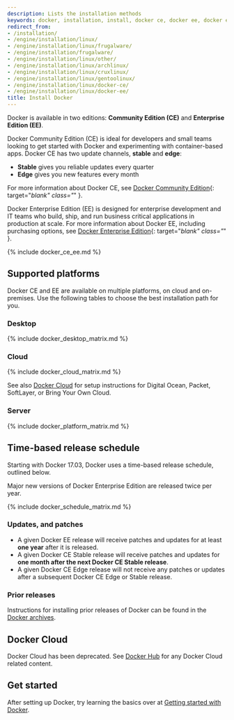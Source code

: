 ```yaml
---
description: Lists the installation methods
keywords: docker, installation, install, docker ce, docker ee, docker editions, stable, edge
redirect_from:
- /installation/
- /engine/installation/linux/
- /engine/installation/linux/frugalware/
- /engine/installation/frugalware/
- /engine/installation/linux/other/
- /engine/installation/linux/archlinux/
- /engine/installation/linux/cruxlinux/
- /engine/installation/linux/gentoolinux/
- /engine/installation/linux/docker-ce/
- /engine/installation/linux/docker-ee/
title: Install Docker
---
```


Docker is available in two editions: **Community Edition (CE)** and **Enterprise
Edition (EE)**.

Docker Community Edition (CE) is ideal for developers and small
teams looking to get started with Docker and experimenting with container-based
apps. Docker CE has two update channels, **stable** and **edge**:

* **Stable** gives you reliable updates every quarter
* **Edge** gives you new features every month

For more information about Docker CE, see
[Docker Community Edition](https://www.docker.com/community-edition/){: target="_blank" class="_" }.

Docker Enterprise Edition (EE) is designed for enterprise
development and IT teams who build, ship, and run business critical
applications in production at scale. For more information about Docker EE,
including purchasing options, see
[Docker Enterprise Edition](https://www.docker.com/enterprise-edition/){: target="_blank" class="_" }.

{% include docker_ce_ee.md %}

## Supported platforms

Docker CE and EE are available on multiple platforms, on cloud and on-premises.
Use the following tables to choose the best installation path for you.

### Desktop

{% include docker_desktop_matrix.md %}

### Cloud

{% include docker_cloud_matrix.md %}

See also [Docker Cloud](#docker-cloud) for setup instructions for
Digital Ocean, Packet, SoftLayer, or Bring Your Own Cloud.

### Server

{% include docker_platform_matrix.md %}

## Time-based release schedule

Starting with Docker 17.03, Docker uses a time-based release schedule, outlined
below.

Major new versions of Docker Enterprise Edition are released twice per year.

{% include docker_schedule_matrix.md %}

### Updates, and patches

- A given Docker EE release will receive patches and updates for at least **one
  year** after it is released.
- A given Docker CE Stable release will receive patches and updates for **one
  month after the next Docker CE Stable release**.
- A given Docker CE Edge release will not receive any patches or updates after
  a subsequent Docker CE Edge or Stable release.

### Prior releases

Instructions for installing prior releases of Docker can be found in the
[Docker archives](/docsarchive/).

## Docker Cloud

Docker Cloud has been deprecated. See [Docker Hub](/docker-hub) for any Docker Cloud related content. 
## Get started

After setting up Docker, try learning the basics over at
[Getting started with Docker](/get-started/).
